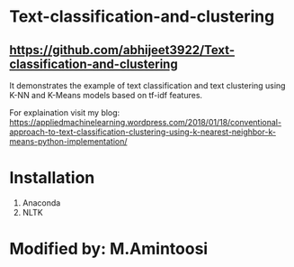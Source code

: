 # Text-classification-and-clustering

## https://github.com/abhijeet3922/Text-classification-and-clustering
It demonstrates the example of text classification and text clustering using K-NN and K-Means models based on tf-idf features.

For explaination visit my blog:
https://appliedmachinelearning.wordpress.com/2018/01/18/conventional-approach-to-text-classification-clustering-using-k-nearest-neighbor-k-means-python-implementation/

# Installation
1. Anaconda
2. NLTK

# Modified by: M.Amintoosi